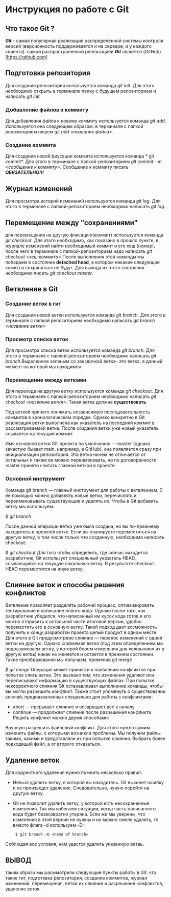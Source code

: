 # Инструкция по работе с Git

## Что такое Git ?
***Git*** - самая популярная реализация распределенной системы контроля версий (версионность поддерживается и на сервере, и  у каждого клиента). самрй распространенной реплизацией ***Git*** является (GitHub)[https://github.com]

## Подготовка репозитория
Для создания репозитория используется команда *git init*. Для этого необходимо открыть в терминале папку с будущем репозиторием и написать *git init*

### Добавление файлов к коммиту
Для добавления файла к новому коммиту используется команда *git add*. Используется она следующем образом: в терминале с папкой репозиторием пишем *git add <название файла>*.

### Создание коммита
Для создания новой фиусации коммита используется команда * git commit*. Для этого в терминале с папкой-репозиторием *git commit - m <сообщение к коммиту>*. Сообщение к коммиту писать ***ОБЯЗАТЕЛЬНО!!!***
## Журнал изменений 
Для просмотра историй изменений используется команда *git log*. Для этого в терминале с папкой-репозиторием необходимо написать *git log*.
## Перемещение между "сохранениями"
для перемещения на другую фиксацию(коммит) используется команда *git checkout*. Для этого  необходимо, как показано в прошло пункте, в журнале изменений найти необходимый коммит и его хеш (номер), после чего в терминале с папкой-репозиторием надо написать *git checkout <хеш коммита>*.После выполнения этой команды мы попадаем в состояние **detached head**, в котором никакие следующие комитты сохряняться не будут.  Для выхода из этого состояния необходимо писать *git checkout master*.

## Ветвление в Git 
### Создание веток в гит 
Для создания новой ветки используется команда *git branch*. Для этого в терминале с папкой репозиторием необходимо написать *git branch <название ветки>*

### Просмотр списка веток 
Для просмотра списка веток используется команда *git branch*. Для этого в терминале с папкой-репозиторием необходимо написать *git branch*.Выделенное зеленым со звездочкой ветка- это ветка, в данный момент на которой мы находимся 
### Перемещение между ветками 
Для перехода на другую ветку используется команда *git checkout*. Для этого в терминале с папкой-репозиторием необходимо написать *git checkout <название ветки>*. Такая ветка должна **существовать**

Под веткой принято понимать независимую последовательность коммитов в хронологическом порядке. Однако конкретно в Git реализация ветки выполнена как указатель на последний коммит в рассматриваемой ветке. После создания ветки уже новый указатель ссылается на текущий коммит.

Имя основной ветки Git-проекта по умолчанию — master (однако зачастую бывает main, например, в GitHub), она появляется сразу при инициализации репозитория. Эта ветка ничем не отличается от остальных и также ее можно переименовать, но по договоренности master принято считать главной веткой в проекте.

### Основной инструмент
Команда git branch — главный инструмент для работы с ветвлением. С ее помощью можно добавлять новые ветки, перечислять и переименовывать существующие и удалять их.
Чтобы в Git добавить ветку мы используем:

*$ git branch <name of new branch>*

После данной операции ветка уже была создана, но вы по-прежнему находитесь в прежней ветке. Если вы планируете переместиться на другую ветку, в том числе только что созданную, необходимо написать checkout:

*$ git checkout <name of branch>*
Для того чтобы определить, где сейчас находится разработчик, Git использует специальный указатель HEAD, ссылающийся на текущую локальную ветку. В результате checkout HEAD переместится на иную ветку.

## Слияние веток и cпособы решения конфликтов
Ветвление позволяет разделять рабочий процесс, оптимизировать тестирование и написание нового кода. Однако после того, как разработчик убедился, что написанный им кусок кода готов и его можно отправить к остальной части итоговой версии, удобно переместить его в основную ветку. Такой подход дает возможность получить к концу разработки проекта целый продукт в одном месте.
Для этого в Git предусмотрено слияние — перенос изменений с одной ветки на другую. Однако сливаемая ветка (под этим определением мы подразумеваем ветку, у которой берем изменения для «вливания» их в другую ветвь) никак не меняется и остается в прежнем состоянии. Такие преобразования мы получаем, применив git merge

*$ git merge <name of merged branch>*
Операция может привести к появлению конфликтов при попытке слить ветки. Это вызвано тем, что изменения удаляют или переписывают информацию в существующих файлах. При попытке некорректного слияния Git останавливает выполнение команды, чтобы вы могли разрешить конфликт.
Также стоит упомянуть о существовании ключей, предназначенных специально для работы с конфликтами:

 * abort — прерывает слияние и возвращает все к началу
 * continue — продолжает слияние после разрешения конфликта
Решить конфликт можно двумя способами:

Вручную разрешить файловый конфликт. Для этого нужно самим изменить файлы, с которыми возникли проблемы. Мы получим файлы такими, какими и представляли их при попытке слияния.
Выбрать более подходящий файл, а от второго отказаться.

## Удаление веток
Для корректного удаления нужно помнить несколько правил:

 * Нельзя удалить ветку, в которой вы находитесь. Git выкинет ошибку и не произведет удаление. Следовательно, нужно перейти на другую ветку.

 * Git не позволит удалить ветку, у которой есть несохраненные изменения. Так мы избегаем ситуации, когда часть написанного кода будет безвозвратно утеряна. Если же мы уверены, что изменения в этой версии не нужны и их можно смело удалять, то вместо флага -d используем -D:

        $ git branch -D <name of branch>

Соблюдая все условия, нам удастся удалить указанную ветвь.

## ВЫВОД
таким образо мы расммотрели следующие пункты работы в Git:
что такое гит, подготовка репозитория, создание коммитов, журнал изменений, перемещения, ветки их слияние и разрешение конфликтов, удаление веток.
